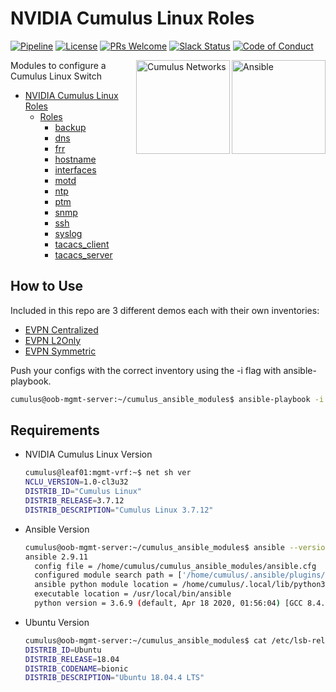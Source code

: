 # NVIDIA Cumulus Linux Roles

[![Pipeline](https://gitlab.com/cumulus-consulting/goldenturtle/cumulus_evpn/badges/master/pipeline.svg)](https://gitlab.com/cumulus-consulting/goldenturtle/cumulus_evpn/pipelines)
[![License](https://img.shields.io/badge/License-Apache%202.0-83389B.svg)](https://opensource.org/licenses/Apache-2.0)
[![PRs Welcome](https://img.shields.io/badge/PRs-welcome-brightgreen.svg)](http://makeapullrequest.com)
[![Slack Status](https://img.shields.io/badge/Slack-2800+-F1446F)](https://slack.cumulusnetworks.com)
[![Code of Conduct](https://img.shields.io/badge/Contributing-Code%20of%20Conduct-1EB5BD)](https://docs.cumulusnetworks.com/contributor-guide/#contributor-covenant-code-of-conduct)

<img src="https://www.ansible.com/hubfs/2016_Images/Assets/Ansible-Mark-Large-RGB-BlackOutline.png" height="150" title="Ansible" align="right" /> 
<img src="https://gitlab.com/cumulus-consulting/goldenturtle/cldemo2/-/raw/master/documentation/images/cumulus-logo.svg" height="150" title="Cumulus Networks" align="right" /> 

Modules to configure a Cumulus Linux Switch

- [NVIDIA Cumulus Linux Roles](#NVIDIA-cumulus-linux-roles)
  * [Roles](#roles)
    + [backup](roles/backup/README.md)
    + [dns](roles/dns/README.md)
    + [frr](roles/frr/README.md)
    + [hostname](roles/hostname/README.md)
    + [interfaces](roles/interfaces/README.md)
    + [motd](roles/motd/README.md)
    + [ntp](roles/ntp/README.md)
    + [ptm](roles/ptm/README.md)
    + [snmp](roles/snmp/README.md)
    + [ssh](roles/ssh/README.md)
    + [syslog](roles/syslog/README.md)
    + [tacacs_client](roles/tacacs_client/README.md)
    + [tacacs_server](roles/tacacs_server/README.md)


## How to Use

Included in this repo are 3 different demos each with their own inventories:
* [EVPN Centralized](inventories/evpn_centralized)
* [EVPN L2Only](inventories/evpn_l2only)
* [EVPN Symmetric](inventories/evpn_symmetric)

Push your configs with the correct inventory using the -i flag with ansible-playbook.
```bash
cumulus@oob-mgmt-server:~/cumulus_ansible_modules$ ansible-playbook -i inventories/evpn_centralized/hosts playbooks/deploy.yml
```


## Requirements

* NVIDIA Cumulus Linux Version
  ```bash
  cumulus@leaf01:mgmt-vrf:~$ net sh ver
  NCLU_VERSION=1.0-cl3u32
  DISTRIB_ID="Cumulus Linux"
  DISTRIB_RELEASE=3.7.12
  DISTRIB_DESCRIPTION="Cumulus Linux 3.7.12"
  ```
* Ansible Version
  ```bash
  cumulus@oob-mgmt-server:~/cumulus_ansible_modules$ ansible --version
  ansible 2.9.11
    config file = /home/cumulus/cumulus_ansible_modules/ansible.cfg
    configured module search path = ['/home/cumulus/.ansible/plugins/modules', '/usr/share/ansible/plugins/modules']
    ansible python module location = /home/cumulus/.local/lib/python3.6/site-packages/ansible
    executable location = /usr/local/bin/ansible
    python version = 3.6.9 (default, Apr 18 2020, 01:56:04) [GCC 8.4.0]
  ```
* Ubuntu Version
  ```bash
  cumulus@oob-mgmt-server:~/cumulus_ansible_modules$ cat /etc/lsb-release
  DISTRIB_ID=Ubuntu
  DISTRIB_RELEASE=18.04
  DISTRIB_CODENAME=bionic
  DISTRIB_DESCRIPTION="Ubuntu 18.04.4 LTS"
  ```
